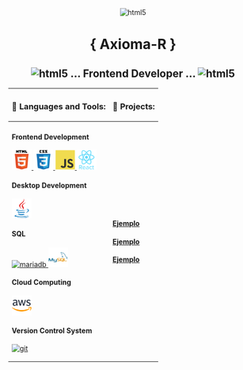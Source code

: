 <div align="center">
<img src="https://media3.giphy.com/media/v1.Y2lkPTc5MGI3NjExYjQ0ZjJlMTJmMDUyZWM2MWZkMmRlN2U2NTE2NjI5ZGYxOTUzODkyOSZjdD1z/ciBSniwWHhS4Ky4wJV/giphy.gif" 
alt="html5" width="150" height="150"/>
<h1 align="center"> { Axioma-R } </h1>
 
<h2 align="center"> 
<img src="https://media4.giphy.com/media/v1.Y2lkPTc5MGI3NjExM2RlOGJiNjk2ZTY2ZTQ4YTcyYjM0ZWFiMjNmYWEwNzVmYzE4MTJlNCZjdD1z/LrAAss9OGEYEusPkuT/giphy.gif" alt="html5" width="80" height="80"/>   
... Frontend Developer ...     
<img src="https://media4.giphy.com/media/v1.Y2lkPTc5MGI3NjExM2RlOGJiNjk2ZTY2ZTQ4YTcyYjM0ZWFiMjNmYWEwNzVmYzE4MTJlNCZjdD1z/LrAAss9OGEYEusPkuT/giphy.gif" alt="html5" width="80" height="80"/></h2>
</div>

<table align="center">
 <thead>
  <tr>
   <th><h3 align="left">🔧 Languages and Tools:</h3></th>
   <th><h3 align="left">💼 Projects:</h3></th>
  </tr>
 </thead>
 
<tbody>

<td>
<p align="left">
<h4 align="left">Frontend Development</h4>
<a href="https://www.w3.org/html/" target="_blank" rel="noreferrer"> <img src="https://raw.githubusercontent.com/devicons/devicon/master/icons/html5/html5-original-wordmark.svg" alt="html5" width="40" height="40"/> </a> 
<a href="https://www.w3schools.com/css/" target="_blank" rel="noreferrer"> <img src="https://raw.githubusercontent.com/devicons/devicon/master/icons/css3/css3-original-wordmark.svg" alt="css3" width="40" height="40"/> </a>
<a href="https://developer.mozilla.org/en-US/docs/Web/JavaScript" target="_blank" rel="noreferrer"> <img src="https://raw.githubusercontent.com/devicons/devicon/master/icons/javascript/javascript-original.svg" alt="javascript" width="40" height="40"/> </a> 
<a href="https://reactjs.org/" target="_blank" rel="noreferrer"> <img src="https://raw.githubusercontent.com/devicons/devicon/master/icons/react/react-original-wordmark.svg" alt="react" width="40" height="40"/> </a> 
</p>
<p>
<h4 align="left">Desktop Development</h4>
<a href="https://www.java.com" target="_blank" rel="noreferrer"> <img src="https://raw.githubusercontent.com/devicons/devicon/master/icons/java/java-original.svg" alt="java" width="40" height="40"/> </a>
</p>
<p>
<h4 align="left">SQL</h4>
 <a href="https://mariadb.org/" target="_blank" rel="noreferrer"> <img src="https://www.vectorlogo.zone/logos/mariadb/mariadb-icon.svg" alt="mariadb" width="40" height="40"/> </a> 
 <a href="https://www.mysql.com/" target="_blank" rel="noreferrer"> <img src="https://raw.githubusercontent.com/devicons/devicon/master/icons/mysql/mysql-original-wordmark.svg" alt="mysql" width="40" height="40"/> </a> 
</p>
<p>
<h4 align="left">Cloud Computing</h4>
<a href="https://aws.amazon.com" target="_blank" rel="noreferrer"> <img src="https://raw.githubusercontent.com/devicons/devicon/master/icons/amazonwebservices/amazonwebservices-original-wordmark.svg" alt="aws" width="40" height="40"/> </a>
</p>
<p>
<h4 align="left">Version Control System</h4>
<a href="https://git-scm.com/" target="_blank" rel="noreferrer"> <img src="https://www.vectorlogo.zone/logos/git-scm/git-scm-icon.svg" alt="git" width="40" height="40"/> </a>
</p>
</td>




<td>
<h4 align="left"><a href="https://github.com/ReactVar/ReactVar">Ejemplo</a></h4>
 <h4 align="left"><a href="https://github.com/ReactVar/ReactVar">Ejemplo</a></h4>
 <h4 align="left"><a href="https://github.com/ReactVar/ReactVar">Ejemplo</a></h4>
</td>


</tbody>
</table>
